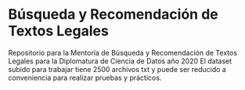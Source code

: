 # Búsqueda y Recomendación de Textos Legales
Repositorio para la Mentoría de Búsqueda y Recomendación de Textos Legales para la Diplomatura de Ciencia de Datos año 2020  El dataset subido para trabajar tiene 2500 archivos txt y puede ser reducido a conveniencia para realizar pruebas y prácticos.
